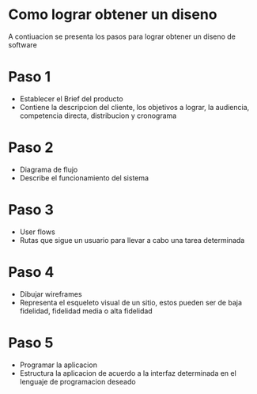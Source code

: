 # Como lograr obtener un diseno 
  
A contiuacion se presenta los pasos para lograr obtener un diseno de software

# Paso 1
* Establecer el Brief del producto
* Contiene la descripcion del cliente, los objetivos a lograr, la audiencia, competencia directa, distribucion y cronograma
  
# Paso 2
* Diagrama de flujo
* Describe el funcionamiento del sistema

# Paso 3
* User flows
* Rutas que sigue un usuario para llevar a cabo una tarea determinada 

# Paso 4
* Dibujar wireframes
* Representa el esqueleto visual de un sitio, estos pueden ser de baja fidelidad, fidelidad media o alta fidelidad

# Paso 5
* Programar la aplicacion 
* Estructura la aplicacion de acuerdo a la interfaz determinada en el lenguaje de programacion deseado